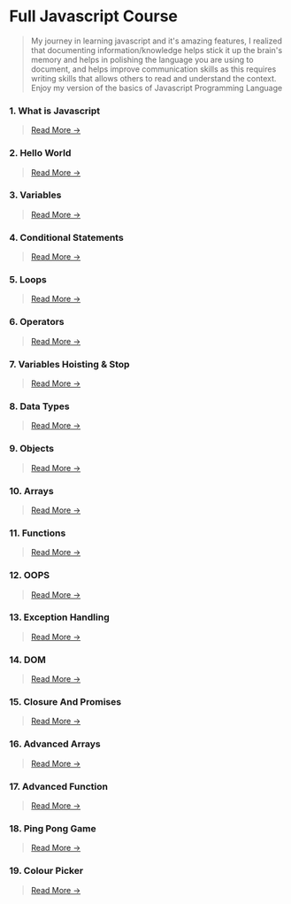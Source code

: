 # Full Javascript Course
> My journey in learning javascript and it's amazing features, I realized that documenting information/knowledge helps stick it up the brain's memory and helps in polishing the language you are using to document, and helps improve communication skills as this requires writing skills that allows others to read and understand the context. Enjoy my version of the basics of Javascript Programming Language

### 1. What is Javascript
> [Read More ->](https://github.com/lsmucassi/js_full_course/blob/main/1-javascript-intro/README.md)

### 2. Hello World
> [Read More ->](https://github.com/lsmucassi/js_full_course/blob/main/2-hello-world/README.md)

### 3. Variables
> [Read More ->](https://github.com/lsmucassi/js_full_course/blob/main/3-variables/README.md)

### 4. Conditional Statements
> [Read More ->](https://github.com/lsmucassi/js_full_course/blob/main/4-conditional-statements/README.md)

### 5. Loops
> [Read More ->](https://github.com/lsmucassi/js_full_course/blob/main/5-loops/README.md)

### 6. Operators
> [Read More ->](https://github.com/lsmucassi/js_full_course/blob/main/6-operators/README.md)

### 7. Variables Hoisting & Stop
> [Read More ->](https://github.com/lsmucassi/js_full_course/blob/main/7-hoisting/README.md)


### 8. Data Types
> [Read More ->](https://github.com/lsmucassi/js_full_course/blob/main/7-hoisting/README.md)

### 9. Objects
> [Read More ->](https://github.com/lsmucassi/js_full_course/blob/main/7-hoisting/README.md)


### 10. Arrays
> [Read More ->](https://github.com/lsmucassi/js_full_course/blob/main/7-hoisting/README.md)

### 11. Functions
> [Read More ->](https://github.com/lsmucassi/js_full_course/blob/main/7-hoisting/README.md)

### 12. OOPS
> [Read More ->](https://github.com/lsmucassi/js_full_course/blob/main/7-hoisting/README.md)

### 13. Exception Handling
> [Read More ->](https://github.com/lsmucassi/js_full_course/blob/main/7-hoisting/README.md)

### 14. DOM
> [Read More ->](https://github.com/lsmucassi/js_full_course/blob/main/7-hoisting/README.md)

### 15. Closure And Promises
> [Read More ->](https://github.com/lsmucassi/js_full_course/blob/main/7-hoisting/README.md)

### 16. Advanced Arrays
> [Read More ->](https://github.com/lsmucassi/js_full_course/blob/main/7-hoisting/README.md)

### 17. Advanced Function
> [Read More ->](https://github.com/lsmucassi/js_full_course/blob/main/7-hoisting/README.md)

### 18. Ping Pong Game
> [Read More ->](https://github.com/lsmucassi/js_full_course/blob/main/7-hoisting/README.md)

### 19. Colour Picker
> [Read More ->](https://github.com/lsmucassi/js_full_course/blob/main/7-hoisting/README.md)